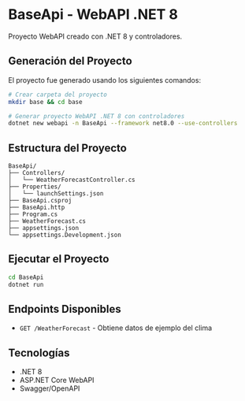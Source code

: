 # BaseApi - WebAPI .NET 8

Proyecto WebAPI creado con .NET 8 y controladores.

## Generación del Proyecto

El proyecto fue generado usando los siguientes comandos:

```bash
# Crear carpeta del proyecto
mkdir base && cd base

# Generar proyecto WebAPI .NET 8 con controladores
dotnet new webapi -n BaseApi --framework net8.0 --use-controllers
```

## Estructura del Proyecto

```
BaseApi/
├── Controllers/
│   └── WeatherForecastController.cs
├── Properties/
│   └── launchSettings.json
├── BaseApi.csproj
├── BaseApi.http
├── Program.cs
├── WeatherForecast.cs
├── appsettings.json
└── appsettings.Development.json
```

## Ejecutar el Proyecto

```bash
cd BaseApi
dotnet run
```

## Endpoints Disponibles

- `GET /WeatherForecast` - Obtiene datos de ejemplo del clima

## Tecnologías

- .NET 8
- ASP.NET Core WebAPI
- Swagger/OpenAPI